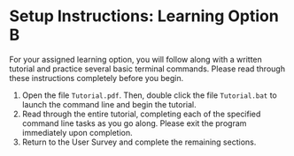 # Setup Instructions: Learning Option B

For your assigned learning option, you will follow along with a written tutorial and practice several basic terminal commands. Please read through these instructions completely before you begin.

1. Open the file `Tutorial.pdf`. Then, double click the file `Tutorial.bat` to launch the command line and begin the tutorial.
2. Read through the entire tutorial, completing each of the specified command line tasks as you go along. Please exit the program immediately upon completion.
3. Return to the User Survey and complete the remaining sections.
